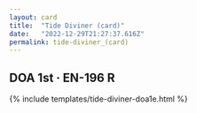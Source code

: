 ```yaml
---
layout: card
title:  "Tide Diviner (card)"
date:   "2022-12-29T21:27:37.616Z"
permalink: tide-diviner_(card)
---
```


## DOA 1st &middot; EN-196 R

{% include templates/tide-diviner-doa1e.html %}
